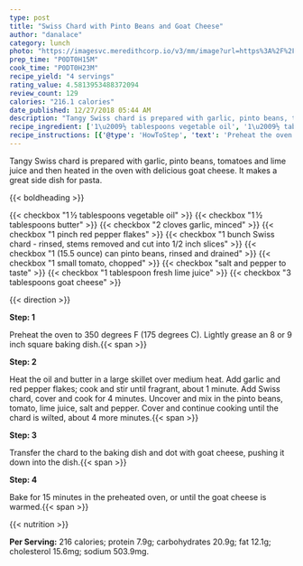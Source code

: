 ```yaml
---
type: post
title: "Swiss Chard with Pinto Beans and Goat Cheese"
author: "danalace"
category: lunch
photo: "https://imagesvc.meredithcorp.io/v3/mm/image?url=https%3A%2F%2Fimages.media-allrecipes.com%2Fuserphotos%2F8193980.jpg"
prep_time: "P0DT0H15M"
cook_time: "P0DT0H23M"
recipe_yield: "4 servings"
rating_value: 4.5813953488372094
review_count: 129
calories: "216.1 calories"
date_published: 12/27/2018 05:44 AM
description: "Tangy Swiss chard is prepared with garlic, pinto beans, tomatoes and lime juice and then heated in the oven with delicious goat cheese. It makes a great side dish for pasta."
recipe_ingredient: ['1\u2009½ tablespoons vegetable oil', '1\u2009½ tablespoons butter', '2 cloves garlic, minced', '1 pinch red pepper flakes', '1 bunch Swiss chard - rinsed, stems removed and cut into 1/2 inch slices', '1 (15.5 ounce) can pinto beans, rinsed and drained', '1 small tomato, chopped', 'salt and pepper to taste', '1 tablespoon fresh lime juice', '3 tablespoons goat cheese']
recipe_instructions: [{'@type': 'HowToStep', 'text': 'Preheat the oven to 350 degrees F (175 degrees C). Lightly grease an 8 or 9 inch square baking dish.\n'}, {'@type': 'HowToStep', 'text': 'Heat the oil and butter in a large skillet over medium heat. Add garlic and red pepper flakes; cook and stir until fragrant, about 1 minute. Add Swiss chard, cover and cook for 4 minutes. Uncover and mix in the pinto beans, tomato, lime juice, salt and pepper. Cover and continue cooking until the chard is wilted, about 4 more minutes.\n'}, {'@type': 'HowToStep', 'text': 'Transfer the chard to the baking dish and dot with goat cheese, pushing it down into the dish.\n'}, {'@type': 'HowToStep', 'text': 'Bake for 15 minutes in the preheated oven, or until the goat cheese is warmed.\n'}]
---
```


Tangy Swiss chard is prepared with garlic, pinto beans, tomatoes and lime juice and then heated in the oven with delicious goat cheese. It makes a great side dish for pasta. 

{{< boldheading >}}

{{< checkbox "1 ½ tablespoons vegetable oil" >}}
{{< checkbox "1 ½ tablespoons butter" >}}
{{< checkbox "2 cloves garlic, minced" >}}
{{< checkbox "1 pinch red pepper flakes" >}}
{{< checkbox "1 bunch Swiss chard - rinsed, stems removed and cut into 1/2 inch slices" >}}
{{< checkbox "1 (15.5 ounce) can pinto beans, rinsed and drained" >}}
{{< checkbox "1 small tomato, chopped" >}}
{{< checkbox "salt and pepper to taste" >}}
{{< checkbox "1 tablespoon fresh lime juice" >}}
{{< checkbox "3 tablespoons goat cheese" >}}


{{< direction >}}

**Step: 1**

Preheat the oven to 350 degrees F (175 degrees C). Lightly grease an 8 or 9 inch square baking dish.{{< span >}}

**Step: 2**

Heat the oil and butter in a large skillet over medium heat. Add garlic and red pepper flakes; cook and stir until fragrant, about 1 minute. Add Swiss chard, cover and cook for 4 minutes. Uncover and mix in the pinto beans, tomato, lime juice, salt and pepper. Cover and continue cooking until the chard is wilted, about 4 more minutes.{{< span >}}

**Step: 3**

Transfer the chard to the baking dish and dot with goat cheese, pushing it down into the dish.{{< span >}}

**Step: 4**

Bake for 15 minutes in the preheated oven, or until the goat cheese is warmed.{{< span >}}

{{< nutrition >}}

**Per Serving:** 216 calories; protein 7.9g; carbohydrates 20.9g; fat 12.1g; cholesterol 15.6mg; sodium 503.9mg.